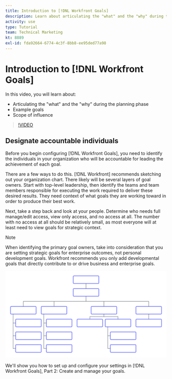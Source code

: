 ```yaml
---
title: Introduction to [!DNL Workfront Goals]
description: Learn about articulating the "what" and the "why" during the planning phase, example goals, and scope of influence.
activity: use
type: Tutorial
team: Technical Marketing
kt: 8889
exl-id: fda92664-6774-4c3f-8bb8-ee95ded77a98
---
```

# Introduction to [!DNL Workfront Goals]

In this video, you will learn about:

* Articulating the "what" and the "why" during the planning phase
* Example goals
* Scope of influence

>[!VIDEO](https://video.tv.adobe.com/v/335183/?quality=12)

## Designate accountable individuals

Before you begin configuring [!DNL Workfront Goals], you need to identify the individuals in your organization who will be accountable for leading the achievement of each goal.

There are a few ways to do this. [!DNL Workfront] recommends sketching out your organization chart. There likely will be several layers of goal owners. Start with top-level leadership, then identify the teams and team members responsible for executing the work required to deliver these desired results. They need context of what goals they are working toward in order to produce their best work. 

Next, take a step back and look at your people. Determine who needs full manage/edit access, view only access, and no access at all. The number with no access at all should be relatively small, as most everyone will at least need to view goals for strategic context. 

>[!NOTE]
>
>When identifying the primary goal owners, take into consideration that you are setting strategic goals for enterprise outcomes, not personal development goals. Workfront recommends you only add developmental goals that directly contribute to or drive business and enterprise goals.

![Blank org chart](assets/01-workfront-goals-blank-org-chart.png)

We'll show you how to set up and configure your settings in [!DNL Workfront Goals], Part 2: Create and manage your goals. 

<!--
URL for part 2 reference above
-->
